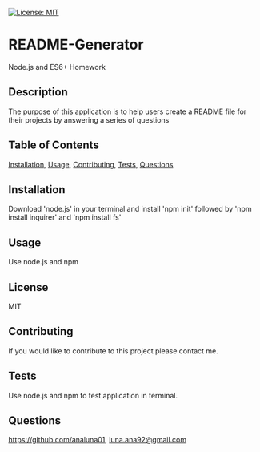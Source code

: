 [![License: MIT](https://img.shields.io/badge/License-MIT-yellow.svg)](https://opensource.org/licenses/MIT)

# README-Generator
Node.js and ES6+ Homework
## Description
The purpose of this application is to help users create a README file for their projects by answering a series of questions
## Table of Contents
[Installation](#installation), [Usage](#usage), [Contributing](#contributing), [Tests](#tests), [Questions](#questions)
## Installation
Download 'node.js' in your terminal and install 'npm init' followed by 'npm install inquirer' and 'npm install fs'
## Usage
Use node.js and npm
## License
MIT
## Contributing
If you would like to contribute to this project please contact me.
## Tests
Use node.js and npm to test application in terminal.
## Questions
https://github.com/analuna01,
luna.ana92@gmail.com

